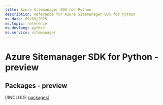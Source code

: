 ```yaml
---
title: Azure Sitemanager SDK for Python
description: Reference for Azure Sitemanager SDK for Python
ms.date: 09/03/2025
ms.topic: reference
ms.devlang: python
ms.service: sitemanager
---
```

# Azure Sitemanager SDK for Python - preview
## Packages - preview
[!INCLUDE [packages](sitemanager-index.md)]